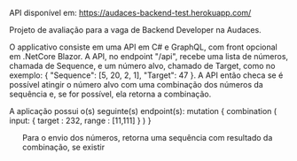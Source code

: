 API disponível em: https://audaces-backend-test.herokuapp.com/

Projeto de avaliação para a vaga de Backend Developer na Audaces.

O applicativo consiste em uma API em C# e GraphQL, com front opcional em .NetCore Blazor.
A API, no endpoint "/api", recebe uma lista de números, chamada de Sequence, e um número alvo, chamado de Target, 
como no exemplo: { "Sequence": [5, 20, 2, 1], "Target": 47 }. A API então checa se é possível atingir o número alvo com uma combinação dos números da sequência e, se for possível, ela retorna a combinação.

A aplicação possui o(s) seguinte(s) endpoint(s):
mutation 
{
  combination
  (
    input:
    {
      target : 232,
      range : [11,111]
    }
  )
}
<ul>Para o envio dos números, retorna uma sequência com resultado da combinação, se existir</ul>
 </li>
</ol>
